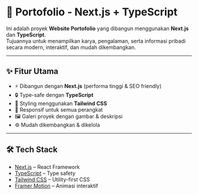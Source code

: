 # 🚀 Portofolio - Next.js + TypeScript

Ini adalah proyek **Website Portofolio** yang dibangun menggunakan **Next.js** dan **TypeScript**.  
Tujuannya untuk menampilkan karya, pengalaman, serta informasi pribadi secara modern, interaktif, dan mudah dikembangkan.

---

## ✨ Fitur Utama
- ⚡ Dibangun dengan **Next.js** (performa tinggi & SEO friendly)
- 🔒 Type-safe dengan **TypeScript**
- 🎨 Styling menggunakan **Tailwind CSS**
- 📱 Responsif untuk semua perangkat
- 🖼️ Galeri proyek dengan gambar & deskripsi
- ⚙️ Mudah dikembangkan & dikelola

---

## 🛠️ Tech Stack
- [Next.js](https://nextjs.org/) – React Framework
- [TypeScript](https://www.typescriptlang.org/) – Type safety
- [Tailwind CSS](https://tailwindcss.com/) – Utility-first CSS
- [Framer Motion](https://www.framer.com/motion/) – Animasi interaktif

